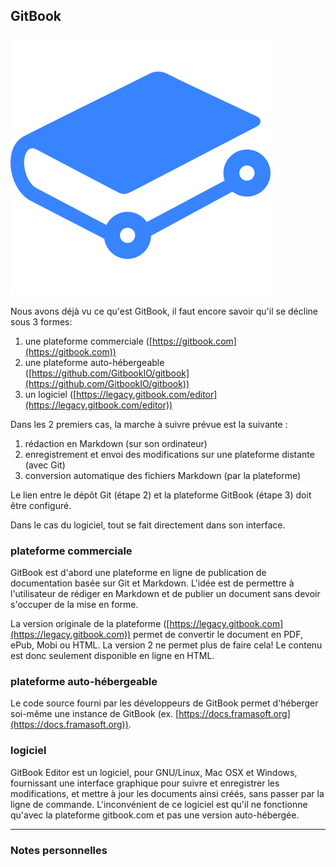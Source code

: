 ## GitBook

![](../img/gitbook.svg)

Nous avons déjà vu ce qu'est GitBook, il faut encore savoir qu'il se décline sous 3 formes:

1. une plateforme commerciale ([https://gitbook.com](https://gitbook.com))
2. une plateforme auto-hébergeable ([https://github.com/GitbookIO/gitbook](https://github.com/GitbookIO/gitbook))
3. un logiciel ([https://legacy.gitbook.com/editor](https://legacy.gitbook.com/editor))

Dans les 2 premiers cas, la marche à suivre prévue est la suivante :

1. rédaction en Markdown (sur son ordinateur)
2. enregistrement et envoi des modifications sur une plateforme distante (avec Git)
3. conversion automatique des fichiers Markdown (par la plateforme)

Le lien entre le dépôt Git (étape 2) et la plateforme GitBook (étape 3) doit être configuré.

Dans le cas du logiciel, tout se fait directement dans son interface.


### plateforme commerciale

GitBook est d'abord une plateforme en ligne de publication de documentation basée sur Git et Markdown. L'idée est de permettre à l'utilisateur de rédiger en Markdown et de publier un document sans devoir s'occuper de la mise en forme.

La version originale de la plateforme ([https://legacy.gitbook.com](https://legacy.gitbook.com)) permet de convertir le document en PDF, ePub, Mobi ou HTML.
La version 2 ne permet plus de faire cela! Le contenu est donc seulement disponible en ligne en HTML.


### plateforme auto-hébergeable

Le code source fourni par les développeurs de GitBook permet d'héberger soi-même une instance de GitBook (ex. [https://docs.framasoft.org](https://docs.framasoft.org)).


### logiciel

GitBook Editor est un logiciel, pour GNU/Linux, Mac OSX et Windows, fournissant une interface graphique pour suivre et enregistrer les modifications, et mettre à jour les documents ainsi créés, sans passer par la ligne de commande.
L'inconvénient de ce logiciel est qu'il ne fonctionne qu'avec la plateforme gitbook.com et pas une version auto-hébergée.


---

### Notes personnelles
